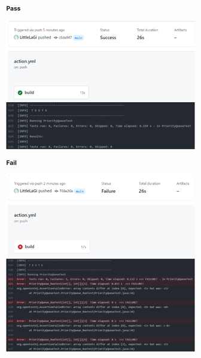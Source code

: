 ### Pass
<img src="./images/pass_summary.png" width="600">  
<img src="./images/pass_log.png" width="800">  

### Fail
<img src="./images/failure_summary.png" width="600">  
<img src="./images/failure_log.png" width="800">  
